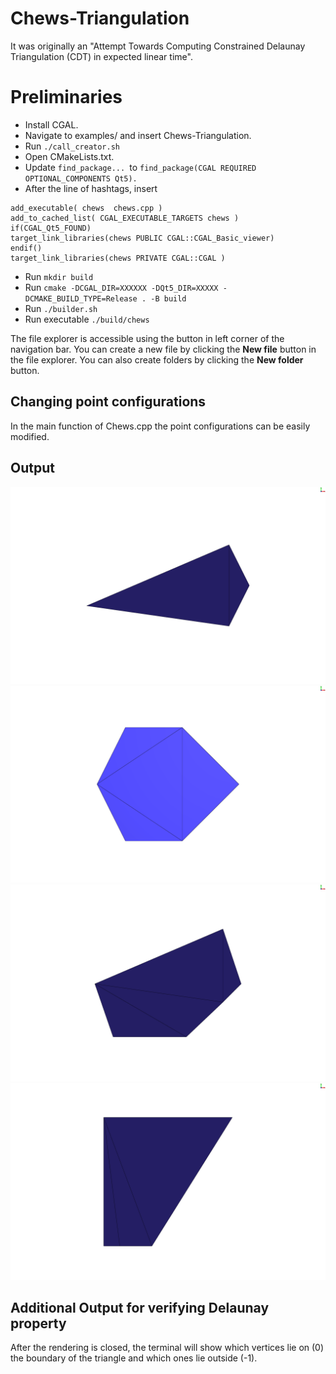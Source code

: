 # Chews-Triangulation

It was originally an "Attempt Towards Computing Constrained Delaunay Triangulation (CDT) in expected linear time".


# Preliminaries
 - Install CGAL.
 - Navigate to examples/ and insert Chews-Triangulation.
 - Run ```./call_creator.sh```
 - Open CMakeLists.txt.
 - Update ```find_package... ```to ```find_package(CGAL REQUIRED OPTIONAL_COMPONENTS Qt5).```
 - After the line of hashtags, insert 
```
add_executable( chews  chews.cpp )
add_to_cached_list( CGAL_EXECUTABLE_TARGETS chews )
if(CGAL_Qt5_FOUND)
target_link_libraries(chews PUBLIC CGAL::CGAL_Basic_viewer)
endif()
target_link_libraries(chews PRIVATE CGAL::CGAL )
```
 -  Run ```mkdir build```
 - Run ```cmake -DCGAL_DIR=XXXXXX -DQt5_DIR=XXXXX -DCMAKE_BUILD_TYPE=Release . -B build```
 -  Run ```./builder.sh```
 - Run executable ```./build/chews```
 

The file explorer is accessible using the button in left corner of the navigation bar. You can create a new file by clicking the **New file** button in the file explorer. You can also create folders by clicking the **New folder** button.

## Changing point configurations
In the main function of Chews.cpp the point configurations can be easily modified.

## Output
![Polygon1](/img/polygon1.png?raw=true "polygon1")
![Polygon2](/img/polygon2.png?raw=true "polygon2")
![Polygon3](/img/polygon3.png?raw=true "polygon3")
![Polygon4](/img/polygon4.png?raw=true "polygon4")



## Additional Output for verifying Delaunay property

After the rendering is closed, the terminal will show which vertices lie on (0) the boundary of the triangle and which ones lie outside (-1). 
